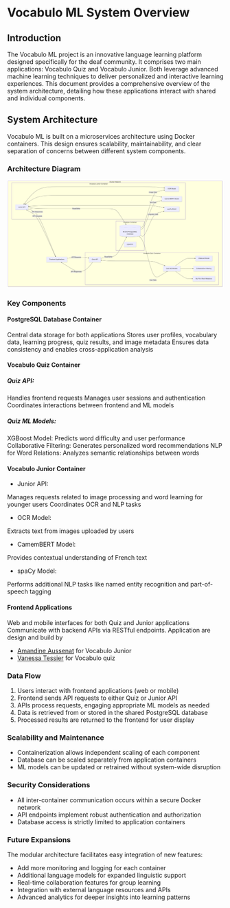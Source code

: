 # Vocabulo ML System Overview

## Introduction

The Vocabulo ML project is an innovative language learning platform designed specifically for the deaf community. It comprises two main applications: Vocabulo Quiz and Vocabulo Junior. Both leverage advanced machine learning techniques to deliver personalized and interactive learning experiences. This document provides a comprehensive overview of the system architecture, detailing how these applications interact with shared and individual components.

## System Architecture

Vocabulo ML is built on a microservices architecture using Docker containers. This design ensures scalability, maintainability, and clear separation of concerns between different system components.

### Architecture Diagram

![Architecture Diagram](./Projects_Vocabulo-architectur.png)

### Key Components

#### PostgreSQL Database Container

Central data storage for both applications
Stores user profiles, vocabulary data, learning progress, quiz results, and image metadata
Ensures data consistency and enables cross-application analysis


#### Vocabulo Quiz Container

##### Quiz API:

Handles frontend requests
Manages user sessions and authentication
Coordinates interactions between frontend and ML models


##### Quiz ML Models:

XGBoost Model: Predicts word difficulty and user performance
Collaborative Filtering: Generates personalized word recommendations
NLP for Word Relations: Analyzes semantic relationships between words




#### Vocabulo Junior Container

* Junior API:

Manages requests related to image processing and word learning for younger users
Coordinates OCR and NLP tasks


* OCR Model: 

Extracts text from images uploaded by users

* CamemBERT Model: 

Provides contextual understanding of French text

* spaCy Model: 

Performs additional NLP tasks like named entity recognition and part-of-speech tagging


#### Frontend Applications

Web and mobile interfaces for both Quiz and Junior applications
Communicate with backend APIs via RESTful endpoints.
Application are design and build by 
- [Amandine Aussenat](https://github.com/Amandine4731) for Vocabulo Junior 
- [Vanessa Tessier](https://github.com/TessierV) for Vocabulo quiz 



### Data Flow

1. Users interact with frontend applications (web or mobile)
2. Frontend sends API requests to either Quiz or Junior API
3. APIs process requests, engaging appropriate ML models as needed
4. Data is retrieved from or stored in the shared PostgreSQL database
5. Processed results are returned to the frontend for user display

### Scalability and Maintenance

* Containerization allows independent scaling of each component
* Database can be scaled separately from application containers
* ML models can be updated or retrained without system-wide disruption

### Security Considerations

* All inter-container communication occurs within a secure Docker network
* API endpoints implement robust authentication and authorization
* Database access is strictly limited to application containers

### Future Expansions
The modular architecture facilitates easy integration of new features:

- Add more monitoring and logging for each container
- Additional language models for expanded linguistic support
- Real-time collaboration features for group learning
- Integration with external language resources and APIs
- Advanced analytics for deeper insights into learning patterns